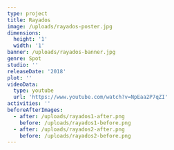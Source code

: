 ```yaml
---
type: project
title: Rayados
image: /uploads/rayados-poster.jpg
dimensions:
  height: '1'
  width: '1'
banner: /uploads/rayados-banner.jpg
genre: Spot
studio: ''
releaseDate: '2018'
plot: ''
videoData:
  type: youtube
  url: 'https://www.youtube.com/watch?v=NpEaa2P7qZI'
activities: ''
beforeAfterImages:
  - after: /uploads/rayados1-after.png
    before: /uploads/rayados1-before.png
  - after: /uploads/rayados2-after.png
    before: /uploads/rayados2-before.png
---
```


